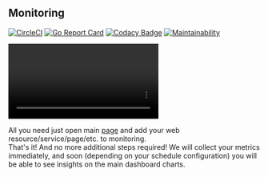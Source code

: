 Monitoring
-

[![CircleCI](https://circleci.com/gh/cn007b/monitoring.svg?style=svg)](https://circleci.com/gh/cn007b/monitoring)
[![Go Report Card](https://goreportcard.com/badge/github.com/cn007b/monitoring)](https://goreportcard.com/report/github.com/cn007b/monitoring)
[![Codacy Badge](https://api.codacy.com/project/badge/Grade/e86a45b14f764d45a041f503ca5a23e0)](https://www.codacy.com/app/cn007b/monitoring?utm_source=github.com&amp;utm_medium=referral&amp;utm_content=cn007b/monitoring&amp;utm_campaign=Badge_Grade)
[![Maintainability](https://api.codeclimate.com/v1/badges/a5ff4f7af1bd99c5fdbb/maintainability)](https://codeclimate.com/github/cn007b/monitoring/maintainability)

![Demo: how to use monitoring](/src/go-app/.gae/static/v/demo.mp4)

All you need just open main [page](http://itismonitoring.appspot.com/) and add your web resource/service/page/etc. to monitoring.
<br>That's it! And no more additional steps required!
We will collect your metrics immediately,
and soon (depending on your schedule configuration) you will be able to see insights on the main dashboard charts.
